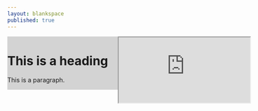 ```yaml
---
layout: blankspace
published: true
---
```


<style>
#countdown{
    float:left; 
    width: 50%;
    background-color: lightgrey;
}
#projectsheet{
    float:right;
    width: 50%;
    background-color:blue;
}

</style>
<div style="width: 100%;">
    <div id="countdown">
        <h1>This is a heading</h1>
        <p>This is a paragraph.</p>
    </div>
    <div id="projectsheet">
        <iframe src="https://docs.google.com/spreadsheets/d/1HY-cqkMma91cLso2RQJD929eSSkkceIxmiAQAVTw51M/pubhtml?gid=0&amp;single=true&amp;widget=true&amp;headers=false"></iframe>
    </div>
</div>
